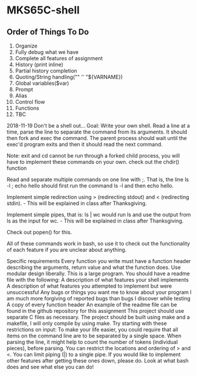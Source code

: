# MKS65C-shell

## Order of Things To Do 
1. Organize
2. Fully debug what we have
3. Complete all features of assignment
4. History (print inline)
5. Partial history completion
6. Quoting/String handling("" '' "${VARNAME})
7. Global variables($var)
8. Prompt
9. Alias
10. Control flow
11. Functions
12. TBC

2018-11-19 Don't be a shell out...
Goal: Write your own shell.
  Read a line at a time, parse the line to separate the command from its arguments. It should then fork and exec the command. The parent process should wait until the exec'd program exits and then it should read the next command.
  
  Note: exit and cd cannot be run through a forked child process, you will have to implement these commands on your own.
  check out the chdir() function

  Read and separate multiple commands on one line with ;. That is, the line ls -l ; echo hello should first run the command ls -l and then echo hello.  

  Implement simple redirection using > (redirecting stdout) and < (redirecting stdin). - This will be explained in class after Thanksgiving.

  Implement simple pipes, that is: ls | wc would run ls and use the output from ls as the input for wc. - This will be explained in class after Thanksgiving.

  Check out popen() for this.

  All of these commands work in bash, so use it to check out the functionality of each feature if you are unclear about anything.

Specific requirements
Every function you write must have a function header describing the arguments, return value and what the function does.
Use modular design liberally. This is a large program.
You should have a readme file with the following:
A description of what features your shell implements
A description of what features you attempted to implement but were unsuccessful
Any bugs or things you want me to know about your program
I am much more forgiving of reported bugs than bugs I discover while testing
A copy of every function header
An example of the readme file can be found in the github repository for this assignment
This project should use separate C files as necessary.
The project should be built using make and a makefile, I will only compile by using make.
Try starting with these restrictions on input:
To make your life easier, you could require that all items on the command line are to be separated by a single space.
When parsing the line, it might help to count the number of tokens (individual pieces), before parsing.
You can restrict the locations and ordering of > and <.
You can limit piping (|) to a single pipe.
If you would like to implement other features after getting these ones down, please do. Look at what bash does and see what else you can do!
